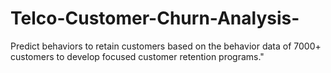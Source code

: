 # Telco-Customer-Churn-Analysis-
Predict behaviors to retain customers based on the behavior data of 7000+ customers to develop focused customer retention programs." 
